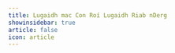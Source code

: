 ```yaml
---
title: Lugaidh mac Con Roí Lugaidh Riab nDerg 
showinsidebar: true 
article: false 
icon: article 
---
```

